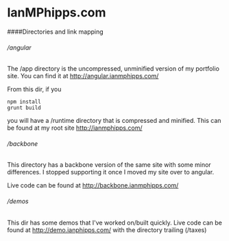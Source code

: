IanMPhipps.com
=========

####Directories and link mapping
###### /angular

The /app directory is the uncompressed, unminified version of my portfolio site.  You can find it at <http://angular.ianmphipps.com/>

From this dir, if you

    npm install
    grunt build

you will have a /runtime directory that is compressed and minified.  This can be found at my root site <http://ianmphipps.com/>

###### /backbone

This directory has a backbone version of the same site with some minor differences.  I stopped supporting it once I moved my site over to angular.

Live code can be found at <http://backbone.ianmphipps.com/>

###### /demos

This dir has some demos that I've worked on/built quickly.  Live code can be found at <http://demo.ianphipps.com/> with the directory trailing (/taxes)


